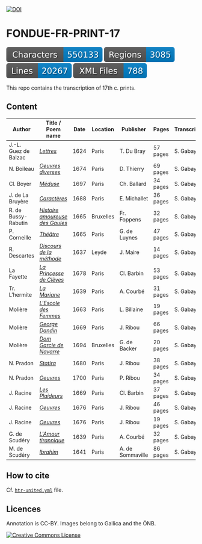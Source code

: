 [![DOI](https://zenodo.org/badge/467846460.svg)](https://zenodo.org/doi/10.5281/zenodo.11526039)


# FONDUE-FR-PRINT-17

![characters badge](badges/characters.svg) ![regions badge](badges/regions.svg) ![lines badge](badges/lines.svg) ![files badge](badges/files.svg)

This repo contains the transcription of 17th c. prints.

## Content


| Author               | Title / Poem name                                                                  | Date | Location   | Publisher    | Pages    | Transcription |
|----------------------|------------------------------------------------------------------------------------|------|------------|--------------|----------|---------------|
| J.-L. Guez de Balzac | [_Lettres_](https://gallica.bnf.fr/ark:/12148/btv1b86262420)                       | 1624 | Paris      | T. Du Bray   | 57 pages | S. Gabay      |
| N. Boileau           | [_Oeuvres diverses_](https://catalogue.bnf.fr/ark:/12148/cb301204331)              | 1674 | Paris      | D. Thierry   | 69 pages | S. Gabay      |
| Cl. Boyer            | [_Méduse_](https://gallica.bnf.fr/ark:/12148/bpt6k311844g)                         | 1697 | Paris      | Ch. Ballard  | 34 pages | S. Gabay      |
| J. de La Bruyère     | [_Caractères_](https://gallica.bnf.fr/ark:/12148/btv1b86070385)                    | 1688 | Paris      | E. Michallet | 36 pages | S. Gabay      |
| R. de Bussy-Rabutin  | [_Histoire amoureuse des Gaules_](https://gallica.bnf.fr/ark:/12148/btv1b8623309s) | 1665 | Bruxelles  | Fr. Foppens  | 32 pages | S. Gabay      |
| P. Corneille         | [_Théâtre_](https://gallica.bnf.fr/ark:/12148/bpt6k10403751)                       | 1665 | Paris      | G. de Luynes | 47 pages | S. Gabay      |
| R. Descartes         | [_Discours de la méthode_](https://gallica.bnf.fr/ark:/12148/btv1b86069594)        | 1637 | Leyde      | J. Maire     | 14 pages | S. Gabay      |
| La Fayette           | [_La Princesse de Clèves_](https://gallica.bnf.fr/ark:/12148/btv1b8610820b)        | 1678 | Paris      | Cl. Barbin   | 53 pages | S. Gabay      |
| Tr. L'hermite        | [_La Mariane_](https://gallica.bnf.fr/ark:/12148/bpt6k1511072f)                    | 1639 | Paris      | A. Courbé    | 31 pages | S. Gabay      |
| Molière              | [_L'Escole des Femmes_](https://gallica.bnf.fr/ark:/12148/btv1b8610785b)           | 1663 | Paris      | L. Billaine  | 19 pages | S. Gabay      |
| Molière              | [_George Dandin_](https://gallica.bnf.fr/ark:/12148/btv1b8610793w)                 | 1669 | Paris      | J. Ribou     | 66 pages | S. Gabay      |
| Molière              | [_Dom Garcie de Navarre_](https://digital.onb.ac.at/OnbViewer/viewer.faces?doc=ABO_%2BZ258398909) | 1694 | Bruxelles  | G. de Backer | 20 pages | S. Gabay      |
| N. Pradon            | [_Statira_](https://gallica.bnf.fr/ark:/12148/bpt6k8416272)                        | 1680 | Paris      | J. Ribou     | 38 pages | S. Gabay      |
| N. Pradon            | [_Oeuvres_](https://gallica.bnf.fr/ark:/12148/bpt6k857200c)                        | 1700 | Paris      | P. Ribou     | 34 pages | S. Gabay      |
| J. Racine            | [_Les Plaideurs_](https://gallica.bnf.fr/ark:/12148/btv1b8610811c)                 | 1669 | Paris      | Cl. Barbin   | 37 pages | S. Gabay      |
| J. Racine            | [_Oeuvres_](https://gallica.bnf.fr/ark:/12148/bpt6k990581p)                        | 1676 | Paris      | J. Ribou     | 46 pages | S. Gabay      |
| J. Racine            | [_Oeuvres_](https://gallica.bnf.fr/ark:/12148/bpt6k9905809)                        | 1676 | Paris      | J. Ribou     | 19 pages | S. Gabay      |
| G. de Scudéry        | [_L'Amour tirannique_](https://gallica.bnf.fr/ark:/12148/btv1b8607044w)            | 1639 | Paris      | A. Courbé    | 32 pages | S. Gabay      |
| M. de Scudéry        | [_Ibrahim_](https://gallica.bnf.fr/ark:/12148/btv1b8620792r)                       | 1641 | Paris      | A. de Sommaville | 86 pages | S. Gabay  |

## How to cite

Cf. [`htr-united.yml`](https://github.com/FoNDUE-HTR/FONDUE-FR-PRINT-17/blob/main/htr-united.yml) file.

## Licences
Annotation is CC-BY. Images belong to Gallica and the ÖNB.

<a rel="license" href="https://creativecommons.org/licenses/by/2.0"><img alt="Creative Commons License" style="border-width:0" src="https://i.creativecommons.org/l/by/2.0/88x31.png" /></a><br />
